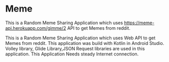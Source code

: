 # Meme
This is a Random Meme Sharing Application which uses https://meme-api.herokuapp.com/gimme/2 API to get Memes from reddit.



This is a Random Meme Sharing Application which uses Web API to get Memes from reddit.
This application was build with Kotlin in Android Studio.
Volley library, Glide Library,JSON Request libraries are used in this application. 
This Application Needs steady Internet connection.
